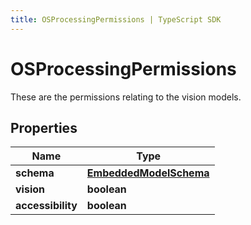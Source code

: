 ```yaml
---
title: OSProcessingPermissions | TypeScript SDK
---
```



# OSProcessingPermissions

These are the permissions relating to the vision models.

## Properties

Name | Type
------------ | -------------
**schema** | [**EmbeddedModelSchema**](EmbeddedModelSchema)
**vision** | **boolean**
**accessibility** | **boolean**


